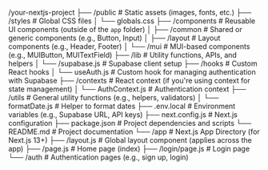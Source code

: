 /your-nextjs-project
├── /public                  # Static assets (images, fonts, etc.)
├── /styles                  # Global CSS files
│   └── globals.css
├── /components              # Reusable UI components (outside of the `app` folder)
│   ├── /common              # Shared or generic components (e.g., Button, Input)
│   ├── /layout              # Layout components (e.g., Header, Footer)
│   └── /mui                 # MUI-based components (e.g., MUIButton, MUITextField)
├── /lib                     # Utility functions, APIs, and helpers
│   └── /supabase.js         # Supabase client setup
├── /hooks                   # Custom React hooks
│   └── useAuth.js           # Custom hook for managing authentication with Supabase
├── /contexts                # React context (if you're using context for state management)
│   └── AuthContext.js       # Authentication context
├── /utils                   # General utility functions (e.g., helpers, validators)
│   └── formatDate.js        # Helper to format dates
├── .env.local               # Environment variables (e.g., Supabase URL, API keys)
├── next.config.js           # Next.js configuration
├── package.json             # Project dependencies and scripts
└── README.md                # Project documentation
└── /app                     # Next.js App Directory (for Next.js 13+)
    ├── /layout.js           # Global layout component (applies across the app)
    ├── /page.js             # Home page (index)
    ├── /login/page.js       # Login page
    └── /auth                # Authentication pages (e.g., sign up, login)
